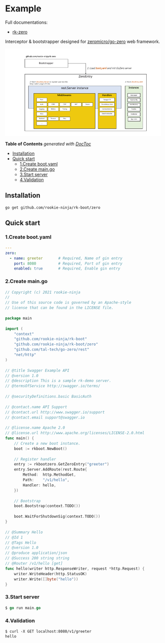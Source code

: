 # Example
Full documentations:
- [rk-zero](https://github.com/rookie-ninja/rk-zero)

Interceptor & bootstrapper designed for [zeromicro/go-zero](https://github.com/zeromicro/go-zero) web framework. 

![image](docs/img/zero-arch.png)

<!-- START doctoc generated TOC please keep comment here to allow auto update -->
<!-- DON'T EDIT THIS SECTION, INSTEAD RE-RUN doctoc TO UPDATE -->
**Table of Contents**  *generated with [DocToc](https://github.com/thlorenz/doctoc)*

- [Installation](#installation)
- [Quick start](#quick-start)
  - [1.Create boot.yaml](#1create-bootyaml)
  - [2.Create main.go](#2create-maingo)
  - [3.Start server](#3start-server)
  - [4.Validation](#4validation)

<!-- END doctoc generated TOC please keep comment here to allow auto update -->

## Installation
`go get github.com/rookie-ninja/rk-boot/zero`

## Quick start
### 1.Create boot.yaml
```yaml
---
zero:
  - name: greeter       # Required, Name of gin entry
    port: 8080          # Required, Port of gin entry
    enabled: true       # Required, Enable gin entry
```

### 2.Create main.go
```go
// Copyright (c) 2021 rookie-ninja
//
// Use of this source code is governed by an Apache-style
// license that can be found in the LICENSE file.

package main

import (
	"context"
	"github.com/rookie-ninja/rk-boot"
	"github.com/rookie-ninja/rk-boot/zero"
	"github.com/tal-tech/go-zero/rest"
	"net/http"
)

// @title Swagger Example API
// @version 1.0
// @description This is a sample rk-demo server.
// @termsOfService http://swagger.io/terms/

// @securityDefinitions.basic BasicAuth

// @contact.name API Support
// @contact.url http://www.swagger.io/support
// @contact.email support@swagger.io

// @license.name Apache 2.0
// @license.url http://www.apache.org/licenses/LICENSE-2.0.html
func main() {
	// Create a new boot instance.
	boot := rkboot.NewBoot()

	// Register handler
	entry := rkbootzero.GetZeroEntry("greeter")
	entry.Server.AddRoute(rest.Route{
		Method:  http.MethodGet,
		Path:    "/v1/hello",
		Handler: hello,
	})

	// Bootstrap
	boot.Bootstrap(context.TODO())

	boot.WaitForShutdownSig(context.TODO())
}

// @Summary Hello
// @Id 1
// @Tags Hello
// @version 1.0
// @produce application/json
// @Success 200 string string
// @Router /v1/hello [get]
func hello(writer http.ResponseWriter, request *http.Request) {
	writer.WriteHeader(http.StatusOK)
	writer.Write([]byte("hello"))
}
```

### 3.Start server

```go
$ go run main.go
```

### 4.Validation
```shell script
$ curl -X GET localhost:8080/v1/greeter
hello
```
